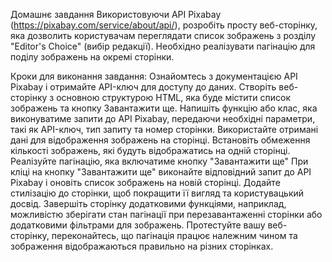 Домашнє завдання
Використовуючи API Pixabay (https://pixabay.com/service/about/api/), розробіть просту веб-сторінку, яка дозволить користувачам переглядати список зображень з розділу "Editor's Choice" (вибір редакції). Необхідно реалізувати пагінацію для поділу зображень на окремі сторінки.



Кроки для виконання завдання:
Ознайомтесь з документацією API Pixabay і отримайте API-ключ для доступу до даних.
Створіть веб-сторінку з основною структурою HTML, яка буде містити список зображень та кнопку Завантажити ще.
Напишіть функцію або клас, яка виконуватиме запити до API Pixabay, передаючи необхідні параметри, такі як API-ключ, тип запиту та номер сторінки.
Використайте отримані дані для відображення зображень на сторінці.
Встановіть обмеження кількості зображень, які будуть відображатись на одній сторінці.
Реалізуйте пагінацію, яка включатиме кнопку "Завантажити ще"
При кліці на кнопку "Завантажити ще" виконайте відповідний запит до API Pixabay і оновіть список зображень на новій сторінці.
Додайте стилізацію до сторінки, щоб покращити її вигляд та користувацький досвід.
Завершіть сторінку додатковими функціями, наприклад, можливістю зберігати стан пагінації при перезавантаженні сторінки або додатковими фільтрами для зображень.
Протестуйте вашу веб-сторінку, переконайтесь, що пагінація працює належним чином та зображення відображаються правильно на різних сторінках.